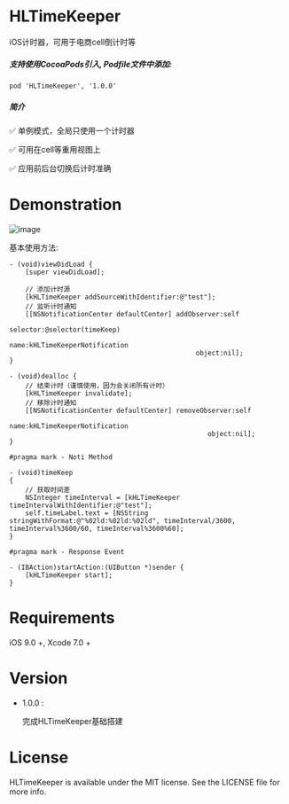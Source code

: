 # HLTimeKeeper
iOS计时器，可用于电商cell倒计时等

##### 支持使用CocoaPods引入, Podfile文件中添加:

``` objc
pod 'HLTimeKeeper', '1.0.0'
```

##### 简介

✅ 单例模式，全局只使用一个计时器

✅ 可用在cell等重用视图上

✅ 应用前后台切换后计时准确
# Demonstration
![image]()

基本使用方法:<p>

``` objc
- (void)viewDidLoad {
    [super viewDidLoad];
    
    // 添加计时源
    [kHLTimeKeeper addSourceWithIdentifier:@"test"];
    // 监听计时通知
    [[NSNotificationCenter defaultCenter] addObserver:self
                                             selector:@selector(timeKeep)
                                                 name:kHLTimeKeeperNotification
                                               object:nil];
}

- (void)dealloc {
    // 结束计时（谨慎使用，因为会关闭所有计时）
    [kHLTimeKeeper invalidate];
    // 移除计时通知
    [[NSNotificationCenter defaultCenter] removeObserver:self
                                                    name:kHLTimeKeeperNotification
                                                  object:nil];
}

#pragma mark - Noti Method

- (void)timeKeep
{
    // 获取时间差
    NSInteger timeInterval = [kHLTimeKeeper timeIntervalWithIdentifier:@"test"];
    self.timeLabel.text = [NSString stringWithFormat:@"%02ld:%02ld:%02ld", timeInterval/3600, timeInterval%3600/60, timeInterval%3600%60];
}

#pragma mark - Response Event

- (IBAction)startAction:(UIButton *)sender {
    [kHLTimeKeeper start];
}
```

# Requirements

iOS 9.0 +, Xcode 7.0 +

# Version

* 1.0.0 :

  完成HLTimeKeeper基础搭建

# License

HLTimeKeeper is available under the MIT license. See the LICENSE file for more info.
